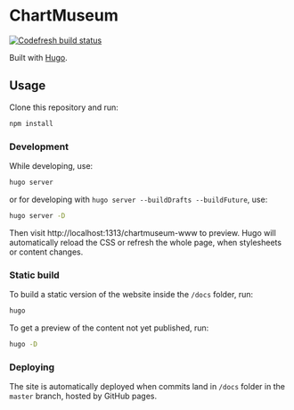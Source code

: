 # ChartMuseum

[![Codefresh build status]( https://g.codefresh.io/api/badges/pipeline/chartmuseum/chartmuseum%2Fwww%2Fmaster?type=cf-1)]( https://g.codefresh.io/public/accounts/chartmuseum/pipelines/chartmuseum/www/master)

Built with [Hugo](https://gohugo.io/).

## Usage

Clone this repository and run:

```bash
npm install
```

### Development

While developing, use:

```bash
hugo server
```

or for developing with `hugo server --buildDrafts --buildFuture`, use:

```bash
hugo server -D
```

Then visit http://localhost:1313/chartmuseum-www to preview. Hugo will automatically reload the CSS or refresh the whole page, when stylesheets or content changes.

### Static build

To build a static version of the website inside the `/docs` folder, run:

```bash
hugo
```

To get a preview of the content not yet published, run:

```bash
hugo -D
```

### Deploying

The site is automatically deployed when commits land in `/docs` folder in the `master` branch, hosted by GitHub pages.
